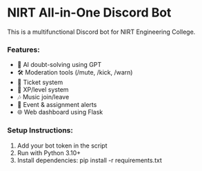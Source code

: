 # NIRT All-in-One Discord Bot

This is a multifunctional Discord bot for NIRT Engineering College.

### Features:
- 🤖 AI doubt-solving using GPT
- 🛠 Moderation tools (/mute, /kick, /warn)
- 🎫 Ticket system
- 🧠 XP/level system
- 🎶 Music join/leave
- 📅 Event & assignment alerts
- 🌐 Web dashboard using Flask

### Setup Instructions:
1. Add your bot token in the script
2. Run with Python 3.10+
3. Install dependencies:
   pip install -r requirements.txt

